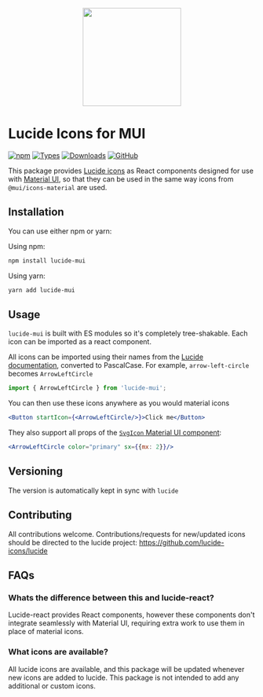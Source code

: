 <p align="center" dir="auto">
<img src="https://github.com/easyrent-club/lucide-mui/assets/39721828/3b7a39c2-946e-481d-aa96-e6b01e23eba4" width="200"  />
</p>

# Lucide Icons for MUI

[![npm](https://img.shields.io/npm/v/lucide-mui?color=blue)](https://www.npmjs.com/package/lucide-mui)
[![Types](https://img.shields.io/npm/types/lucide-mui.svg)](https://www.npmjs.com/package/lucide-mui)
[![Downloads](https://img.shields.io/npm/dt/lucide-mui.svg)](https://www.npmjs.com/package/lucide-mui)
[![GitHub](https://img.shields.io/github/license/lucide-icons/lucide)](https://lucide.dev/license)

This package provides [Lucide icons](https://lucide.dev/) as React components designed for use with [Material UI](https://mui.com/material-ui/), so that they can be used in the same way icons from `@mui/icons-material` are used.

## Installation
You can use either npm or yarn:

Using npm:

```bash
npm install lucide-mui
```
Using yarn:

```bash
yarn add lucide-mui
```
## Usage
`lucide-mui` is built with ES modules so it's completely tree-shakable. Each icon can be imported as a react component.


All icons can be imported using their names from the [Lucide documentation](https://lucide.dev/), converted to PascalCase.
For example, `arrow-left-circle` becomes `ArrowLeftCircle`
```jsx
import { ArrowLeftCircle } from 'lucide-mui';
```
You can then use these icons anywhere as you would material icons

```jsx
<Button startIcon={<ArrowLeftCircle/>}>Click me</Button>
```

They also support all props of the [`SvgIcon` Material UI component](https://mui.com/material-ui/api/svg-icon/):
```jsx
<ArrowLeftCircle color="primary" sx={{mx: 2}}/>
```

## Versioning
The version is automatically kept in sync with `lucide`

## Contributing
All contributions welcome. Contributions/requests for new/updated icons should be directed to the lucide project: https://github.com/lucide-icons/lucide

## FAQs
### Whats the difference between this and lucide-react?
Lucide-react provides React components, however these components don't integrate seamlessly with Material UI, requiring extra work to use them in place of material icons.

### What icons are available?
All lucide icons are available, and this package will be updated whenever new icons are added to lucide. This package is not intended to add any additional or custom icons.

